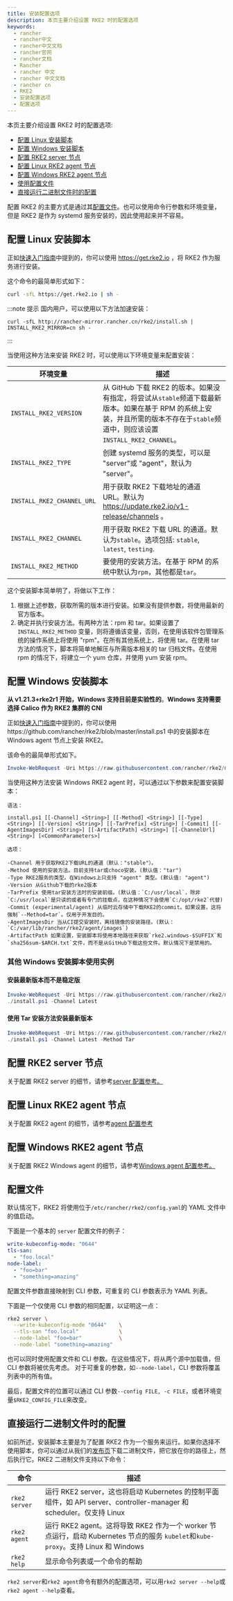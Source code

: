 ```yaml
---
title: 安装配置选项
description: 本页主要介绍设置 RKE2 时的配置选项
keywords:
  - rancher
  - rancher中文
  - rancher中文文档
  - rancher官网
  - rancher文档
  - Rancher
  - rancher 中文
  - rancher 中文文档
  - rancher cn
  - RKE2
  - 安装配置选项
  - 配置选项
---
```


本页主要介绍设置 RKE2 时的配置选项:

- [配置 Linux 安装脚本](#配置-linux-安装脚本)
- [配置 Windows 安装脚本](#配置-windows-安装脚本)
- [配置 RKE2 server 节点](#配置-rke2-server-节点)
- [配置 Linux RKE2 agent 节点](#配置-linux-rke2-agent-节点)
- [配置 Windows RKE2 agent 节点](#配置-windows-rke2-agent-节点)
- [使用配置文件](#配置文件)
- [直接运行二进制文件时的配置](#直接运行二进制文件时的配置)

配置 RKE2 的主要方式是通过其[配置文件](#配置文件)。也可以使用命令行参数和环境变量，但是 RKE2 是作为 systemd 服务安装的，因此使用起来并不容易。

## 配置 Linux 安装脚本

正如[快速入门指南](/docs/rke2/install/quickstart/_index)中提到的，你可以使用 https://get.rke2.io ，将 RKE2 作为服务进行安装。

这个命令的最简单形式如下：

```sh
curl -sfL https://get.rke2.io | sh -
```

:::note 提示
国内用户，可以使用以下方法加速安装：

```
curl -sfL http://rancher-mirror.rancher.cn/rke2/install.sh | INSTALL_RKE2_MIRROR=cn sh -
```

:::

当使用这种方法来安装 RKE2 时，可以使用以下环境变量来配置安装：

| 环境变量                   | 描述                                                                                                                                                                               |
| -------------------------- | ---------------------------------------------------------------------------------------------------------------------------------------------------------------------------------- |
| `INSTALL_RKE2_VERSION`     | 从 GitHub 下载 RKE2 的版本。如果没有指定，将尝试从`stable`频道下载最新版本。如果在基于 RPM 的系统上安装，并且所需的版本不存在于`stable`频道中，则应该设置 `INSTALL_RKE2_CHANNEL`。 |
| `INSTALL_RKE2_TYPE`        | 创建 systemd 服务的类型，可以是 "server"或 "agent"，默认为 "server"。                                                                                                              |
| `INSTALL_RKE2_CHANNEL_URL` | 用于获取 RKE2 下载地址的通道 URL。默认为 https://update.rke2.io/v1-release/channels 。                                                                                             |
| `INSTALL_RKE2_CHANNEL`     | 用于获取 RKE2 下载 URL 的通道。默认为`stable`。选项包括: `stable`, `latest`, `testing`.                                                                                            |
| `INSTALL_RKE2_METHOD`      | 要使用的安装方法。在基于 RPM 的系统中默认为`rpm`，其他都是`tar`。                                                                                                                  |

这个安装脚本简单明了，将做以下工作：

1. 根据上述参数，获取所需的版本进行安装。如果没有提供参数，将使用最新的官方版本。
2. 确定并执行安装方法。有两种方法：rpm 和 tar。如果设置了 `INSTALL_RKE2_METHOD` 变量，则将遵循该变量，否则，在使用该软件包管理系统的操作系统上将使用 "rpm"。在所有其他系统上，将使用 tar。在使用 tar 方法的情况下，脚本将简单地解压与所需版本相关的 tar 归档文件。在使用 rpm 的情况下，将建立一个 yum 仓库，并使用 yum 安装 rpm。

## 配置 Windows 安装脚本

**从 v1.21.3+rke2r1 开始，Windows 支持目前是实验性的**。**Windows 支持需要选择 Calico 作为 RKE2 集群的 CNI**

正如[快速入门指南](/docs/rke2/install/quickstart/_index)中提到的，你可以使用https://github.com/rancher/rke2/blob/master/install.ps1 中的安装脚本在 Windows agent 节点上安装 RKE2。

该命令的最简单形式如下。

```powershell
Invoke-WebRequest -Uri https://raw.githubusercontent.com/rancher/rke2/master/install.ps1 -Outfile install.ps1
```

当使用这种方法安装 Windows RKE2 agent 时，可以通过以下参数来配置安装脚本：

```
语法：

install.ps1 [[-Channel] <String>] [[-Method] <String>] [[-Type] <String>] [[-Version] <String>] [[-TarPrefix] <String>] [-Commit] [[-AgentImagesDir] <String>] [[-ArtifactPath] <String>] [[-ChannelUrl] <String>] [<CommonParameters>]

选项：

-Channel 用于获取RKE2下载URL的通道（默认："stable"）。
-Method 使用的安装方法。目前支持tar或choco安装。(默认值："tar")
-Type RKE2服务的类型。在Windows上只支持 "agent" 类型。(默认值: "agent")
-Version 从Github下载的rke2版本
-TarPrefix 使用tar安装方法时的安装前缀。(默认值：`C:/usr/local`，除非`C:/usr/local`是只读的或者有专门的挂载点，在这种情况下会使用`C:/opt/rke2`代替)
-Commit (experimental/agent) 从临时云存储中下载RKE2的commit。如果设置，这将强制`--Method=tar`。仅用于开发目的。
-AgentImagesDir 当从CI提交安装时，离线镜像的安装路径。(默认：`C:/var/lib/rancher/rke2/agent/images`)
-ArtifactPath 如果设置，安装脚本将使用本地路径来获取`rke2.windows-$SUFFIX`和`sha256sum-$ARCH.txt`文件，而不是从GitHub下载这些文件。默认情况下是禁用的。
```

### 其他 Windows 安装脚本使用实例

#### 安装最新版本而不是稳定版

```powershell
Invoke-WebRequest -Uri https://raw.githubusercontent.com/rancher/rke2/master/install.ps1 -Outfile install.ps1
./install.ps1 -Channel Latest
```

#### 使用 Tar 安装方法安装最新版本

```powershell
Invoke-WebRequest -Uri https://raw.githubusercontent.com/rancher/rke2/master/install.ps1 -Outfile install.ps1
./install.ps1 -Channel Latest -Method Tar
```

## 配置 RKE2 server 节点

关于配置 RKE2 server 的细节，请参考[server 配置参考。](/docs/rke2/install/install_options/server_config/_index)

## 配置 Linux RKE2 agent 节点

关于配置 RKE2 agent 的细节，请参考[agent 配置参考](/docs/rke2/install/install_options/linux_agent_config/_index)

## 配置 Windows RKE2 agent 节点

关于配置 RKE2 Windows agent 的细节，请参考[Windows agent 配置参考。](/docs/rke2/install/install_options/windows_agent_config/_index)

## 配置文件

默认情况下，RKE2 将使用位于`/etc/rancher/rke2/config.yaml`的 YAML 文件中的值启动。

下面是一个基本的 `server` 配置文件的例子：

```yaml
write-kubeconfig-mode: "0644"
tls-san:
  - "foo.local"
node-label:
  - "foo=bar"
  - "something=amazing"
```

配置文件参数直接映射到 CLI 参数，可重复的 CLI 参数表示为 YAML 列表。

下面是一个仅使用 CLI 参数的相同配置，以证明这一点：

```bash
rke2 server \
  --write-kubeconfig-mode "0644"    \
  --tls-san "foo.local"             \
  --node-label "foo=bar"            \
  --node-label "something=amazing"
```

也可以同时使用配置文件和 CLI 参数。在这些情况下，将从两个源中加载值，但 CLI 参数将被优先考虑。 对于可重复的参数，如`--node-label`，CLI 参数将覆盖列表中的所有值。

最后，配置文件的位置可以通过 CLI 参数`--config FILE, -c FILE`，或者环境变量`$RKE2_CONFIG_FILE`来改变。

## 直接运行二进制文件时的配置

如前所述，安装脚本主要是为了配置 RKE2 作为一个服务来运行。如果你选择不使用脚本，你可以通过从我们的[发布页](https://github.com/rancher/rke2/releases/latest)下载二进制文件，把它放在你的路径上，然后执行它。RKE2 二进制文件支持以下命令：

| 命令          | 描述                                                                                                                               |
| ------------- | ---------------------------------------------------------------------------------------------------------------------------------- |
| `rke2 server` | 运行 RKE2 server，这也将启动 Kubernetes 的控制平面组件，如 API server、controller-manager 和 scheduler。仅支持 Linux               |
| `rke2 agent`  | 运行 RKE2 agent。这将导致 RKE2 作为一个 worker 节点运行，启动 Kubernetes 节点的服务 `kubelet`和`kube-proxy`。支持 Linux 和 Windows |
| `rke2 help`   | 显示命令列表或一个命令的帮助                                                                                                       |

`rke2 server`和`rke2 agent`命令有额外的配置选项，可以用`rke2 server --help`或`rke2 agent --help`查看。
